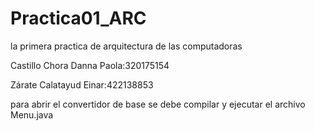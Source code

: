 # Practica01_ARC
la primera practica de arquitectura de las computadoras

Castillo Chora Danna Paola:320175154

Zárate Calatayud Einar:422138853

para abrir el convertidor de base se debe compilar y ejecutar el archivo Menu.java
